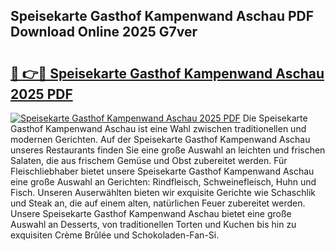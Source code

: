 ## Speisekarte Gasthof Kampenwand Aschau PDF Download Online 2025 G7ver

# <h2><a href="http://gc5fvgr.nevu.top/?p=Speisekarte+Gasthof+Kampenwand+Aschau">🔗 👉🔴 Speisekarte Gasthof Kampenwand Aschau 2025 PDF</a></h2>

[![Speisekarte Gasthof Kampenwand Aschau 2025 PDF](https://i.imgur.com/dBaPXMq.png)](http://gc5fvgr.nevu.top/?p=Speisekarte+Gasthof+Kampenwand+Aschau)
Die Speisekarte Gasthof Kampenwand Aschau ist eine Wahl zwischen traditionellen und modernen Gerichten. Auf der Speisekarte Gasthof Kampenwand Aschau unseres Restaurants finden Sie eine große Auswahl an leichten und frischen Salaten, die aus frischem Gemüse und Obst zubereitet werden. Für Fleischliebhaber bietet unsere Speisekarte Gasthof Kampenwand Aschau eine große Auswahl an Gerichten: Rindfleisch, Schweinefleisch, Huhn und Fisch. Unseren Auserwählten bieten wir exquisite Gerichte wie Schaschlik und Steak an, die auf einem alten, natürlichen Feuer zubereitet werden. Unsere Speisekarte Gasthof Kampenwand Aschau bietet eine große Auswahl an Desserts, von traditionellen Torten und Kuchen bis hin zu exquisiten Crème Brûlée und Schokoladen-Fan-Si.
